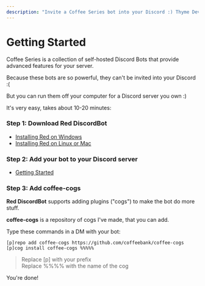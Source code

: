 ```yaml
---
description: "Invite a Coffee Series bot into your Discord :) Thyme Dev Coffee Series is a powerful collection of self-hosted, open-source Discord bots."
---
```


# Getting Started

Coffee Series is a collection of self-hosted Discord Bots that provide advanced features for your server.

Because these bots are so powerful, they can't be invited into your Discord :(

But you can run them off your computer for a Discord server you own :)

It's very easy, takes about 10-20 minutes:

### Step 1: Download Red DiscordBot

- [Installing Red on Windows](https://docs.discord.red/en/stable/install_windows.html)
- [Installing Red on Linux or Mac](https://docs.discord.red/en/stable/install_linux_mac.html)

### Step 2: Add your bot to your Discord server

- [Getting Started](https://docs.discord.red/en/stable/getting_started.html)

### Step 3: Add coffee-cogs

**Red DiscordBot** supports adding plugins ("cogs") to make the bot do more stuff.

**coffee-cogs** is a repository of cogs I've made, that you can add.

Type these commands in a DM with your bot:
```
[p]repo add coffee-cogs https://github.com/coffeebank/coffee-cogs
[p]cog install coffee-cogs %%%%%
```
> Replace [p] with your prefix  
> Replace %%%% with the name of the cog

You're done!
